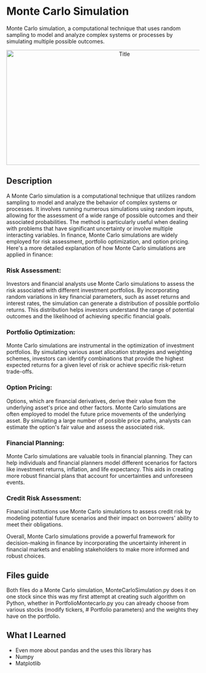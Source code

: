 # Monte Carlo Simulation
Monte Carlo simulation, a computational technique that uses random sampling to model and analyze complex systems or processes by simulating multiple possible outcomes.

<p align="center">
  <img src="https://miro.medium.com/v2/resize:fit:1400/1*eSpxYWfHSm_JKDH0tR6F6g.png" alt="Title" width="600px" height="300px">
</p>

## Description
A Monte Carlo simulation is a computational technique that utilizes random sampling to model and analyze the behavior of complex systems or processes. It involves running numerous simulations using random inputs, allowing for the assessment of a wide range of possible outcomes and their associated probabilities. The method is particularly useful when dealing with problems that have significant uncertainty or involve multiple interacting variables. In finance, Monte Carlo simulations are widely employed for risk assessment, portfolio optimization, and option pricing. Here's a more detailed explanation of how Monte Carlo simulations are applied in finance:

### Risk Assessment:
Investors and financial analysts use Monte Carlo simulations to assess the risk associated with different investment portfolios. By incorporating random variations in key financial parameters, such as asset returns and interest rates, the simulation can generate a distribution of possible portfolio returns. This distribution helps investors understand the range of potential outcomes and the likelihood of achieving specific financial goals.

### Portfolio Optimization:
Monte Carlo simulations are instrumental in the optimization of investment portfolios. By simulating various asset allocation strategies and weighting schemes, investors can identify combinations that provide the highest expected returns for a given level of risk or achieve specific risk-return trade-offs.

### Option Pricing:
Options, which are financial derivatives, derive their value from the underlying asset's price and other factors. Monte Carlo simulations are often employed to model the future price movements of the underlying asset. By simulating a large number of possible price paths, analysts can estimate the option's fair value and assess the associated risk.

### Financial Planning:
Monte Carlo simulations are valuable tools in financial planning. They can help individuals and financial planners model different scenarios for factors like investment returns, inflation, and life expectancy. This aids in creating more robust financial plans that account for uncertainties and unforeseen events.

### Credit Risk Assessment:
Financial institutions use Monte Carlo simulations to assess credit risk by modeling potential future scenarios and their impact on borrowers' ability to meet their obligations.

Overall, Monte Carlo simulations provide a powerful framework for decision-making in finance by incorporating the uncertainty inherent in financial markets and enabling stakeholders to make more informed and robust choices.

## Files guide

Both files do a Monte Carlo simulation, MonteCarloSimulation.py does it on one stock since this was my first attempt at creating such algorithm on Python, whether in PortfolioMontecarlo.py you can already choose from various stocks (modify tickers, # Portfolio parameters) and the weights they have on the portfolio.

## What I Learned
- Even more about pandas and the uses this library has
- Numpy
- Matplotlib

